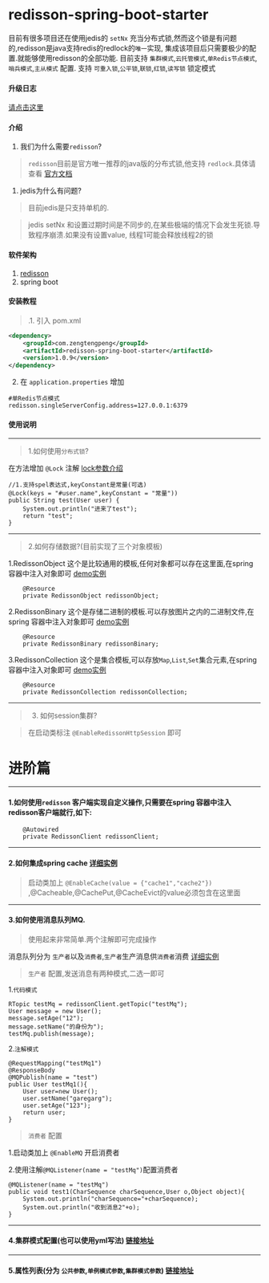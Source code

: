 # redisson-spring-boot-starter 
目前有很多项目还在使用jedis的 `setNx` 充当分布式锁,然而这个锁是有问题的,redisson是java支持redis的redlock的`唯一`实现,
集成该项目后只需要极少的配置.就能够使用redisson的全部功能. 目前支持
`集群模式`,`云托管模式`,`单Redis节点模式`,`哨兵模式`,`主从模式` 配置. 支持 `可重入锁`,`公平锁`,`联锁`,`红锁`,`读写锁` 锁定模式

#### 升级日志

[请点击这里](readme/up.md) 

#### 介绍
1. 我们为什么需要`redisson`?

>`redisson`目前是官方唯一推荐的java版的分布式锁,他支持 `redlock`.具体请查看 [官方文档](https://redis.io/topics/distlock)

1. jedis为什么有问题? 

> 目前jedis是只支持单机的.

> jedis setNx 和设置过期时间是不同步的,在某些极端的情况下会发生死锁.导致程序崩溃.如果没有设置value,
线程1可能会释放线程2的锁


#### 软件架构
1. [redisson](https://github.com/redisson/redisson) 
2. spring boot

#### 安装教程

>.1. 引入 pom.xml

```xml
<dependency>
    <groupId>com.zengtengpeng</groupId>
    <artifactId>redisson-spring-boot-starter</artifactId>
    <version>1.0.9</version>
</dependency>
```

2. 在  `application.properties` 增加

```
#单Redis节点模式
redisson.singleServerConfig.address=127.0.0.1:6379
```

#### 使用说明

---

>1.如何使用`分布式锁`?

在方法增加 `@Lock` 注解 [lock参数介绍](readme/lock.md)
```
//1.支持spel表达式,keyConstant是常量(可选)
@Lock(keys = "#user.name",keyConstant = "常量"))
public String test(User user) {
    System.out.println("进来了test");
    return "test";
}

```
---

>2.如何存储数据?(目前实现了三个对象模板)

1.RedissonObject 这个是比较通用的模板,任何对象都可以存在这里面,在spring 容器中注入对象即可 [demo实例](readme/object.md)
```
    @Resource
    private RedissonObject redissonObject;
```
2.RedissonBinary 这个是存储二进制的模板.可以存放图片之内的二进制文件,在spring 容器中注入对象即可 [demo实例](readme/binary.md)
```
    @Resource
    private RedissonBinary redissonBinary;
```
3.RedissonCollection 这个是集合模板,可以存放`Map`,`List`,`Set`集合元素,在spring 容器中注入对象即可 [demo实例](readme/collection.md)
```
    @Resource
    private RedissonCollection redissonCollection;
```

---

>3. 如何session集群?

> 在启动类标注 `@EnableRedissonHttpSession` 即可


# 进阶篇

---

#### 1.如何使用`redisson` 客户端实现自定义操作,只需要在spring 容器中注入redisson客户端就行,如下:

```
    @Autowired
    private RedissonClient redissonClient;
```

---

#### 2.如何集成spring cache  [详细实例](readme/cache.md)

> 启动类加上 `@EnableCache(value = {"cache1","cache2"})` ,@Cacheable,@CachePut,@CacheEvict的value必须包含在这里面

---

#### 3.如何使用消息队列MQ.

> 使用起来非常简单.两个注解即可完成操作

消息队列分为 `生产者`以及`消费者`,`生产者`生产消息供`消费者`消费 [详细实例](readme/mq.md)

>`生产者` 配置,发送消息有两种模式,二选一即可

1.`代码模式`
```
RTopic testMq = redissonClient.getTopic("testMq");
User message = new User();
message.setAge("12");
message.setName("的身份为");
testMq.publish(message);
```

2.`注解模式`
```
@RequestMapping("testMq1")
@ResponseBody
@MQPublish(name = "test")
public User testMq1(){
    User user=new User();
    user.setName("garegarg");
    user.setAge("123");
    return user;
}
```

>`消费者` 配置

1.启动类加上 `@EnableMQ` 开启消费者

2.使用注解`@MQListener(name = "testMq")`配置消费者
```
@MQListener(name = "testMq")
public void test1(CharSequence charSequence,User o,Object object){
    System.out.println("charSequence="+charSequence);
    System.out.println("收到消息2"+o);
}
```
---

#### 4.集群模式配置(也可以使用yml写法) [链接地址](readme/mode.md)

---

#### 5.属性列表(分为 `公共参数`,`单例模式参数`,`集群模式参数`) [链接地址](readme/attr.md)
